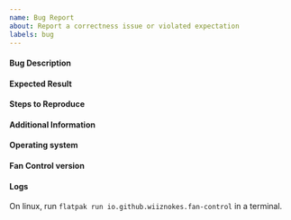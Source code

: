 ```yaml
---
name: Bug Report
about: Report a correctness issue or violated expectation
labels: bug
---
```


#### Bug Description

#### Expected Result

#### Steps to Reproduce

#### Additional Information

#### Operating system

#### Fan Control version

#### Logs

On linux, run `flatpak run io.github.wiiznokes.fan-control` in a terminal.
